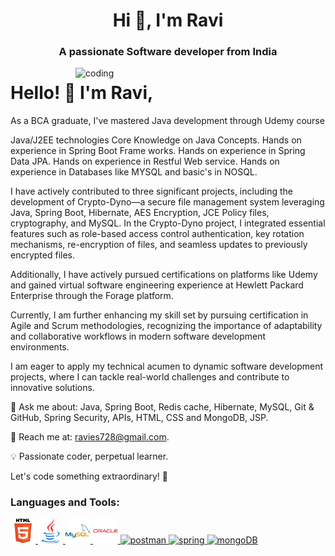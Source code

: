 <h1 align="center">Hi 👋, I'm Ravi</h1>
<h3 align="center">A passionate Software developer from India</h3>
<img align="right" alt="coding" width="400" src="https://camo.githubusercontent.com/c1dcb74cc1c1835b1d716f5051499a2814c683c806b15f04b0eba492863703e9/68747470733a2f2f63646e2e6472696262626c652e636f6d2f75736572732f3733303730332f73637265656e73686f74732f363538313234332f6176656e746f2e676966"/>

# Hello! 👋 I'm Ravi,

As a BCA graduate, I've mastered Java development through Udemy course

Java/J2EE technologies
Core Knowledge on Java Concepts.
Hands on experience in Spring Boot Frame works.
Hands on experience in Spring Data JPA.
Hands on experience in Restful Web service.
Hands on experience in Databases like MYSQL and basic's in NOSQL.


I have actively contributed to three significant projects, including the development of Crypto-Dyno—a secure file management system leveraging Java, Spring Boot, Hibernate, AES Encryption, JCE Policy files, cryptography, and MySQL. In the Crypto-Dyno project, I integrated essential features such as role-based access control authentication, key rotation mechanisms, re-encryption of files, and seamless updates to previously encrypted files. 

Additionally, I have actively pursued certifications on platforms like Udemy and gained virtual software engineering experience at Hewlett Packard Enterprise through the Forage platform. 

Currently, I am further enhancing my skill set by pursuing certification in Agile and Scrum methodologies, recognizing the importance of adaptability and collaborative workflows in modern software development environments.

I am eager to apply my technical acumen to dynamic software development projects, where I can tackle real-world challenges and contribute to innovative solutions.

💬 Ask me about: Java, Spring Boot, Redis cache, Hibernate, MySQL, Git & GitHub, Spring Security, APIs, HTML, CSS and MongoDB, JSP.

📧 Reach me at: ravies728@gmail.com.

💡 Passionate coder, perpetual learner.

Let's code something extraordinary! 🌟

<p align="left">
</p>

<h3 align="left">Languages and Tools:</h3>
<p align="left"> <a href="https://www.w3.org/html/" target="_blank" rel="noreferrer"> <img src="https://raw.githubusercontent.com/devicons/devicon/master/icons/html5/html5-original-wordmark.svg" alt="html5" width="40" height="40"/> </a> <a href="https://www.java.com" target="_blank" rel="noreferrer"> <img src="https://raw.githubusercontent.com/devicons/devicon/master/icons/java/java-original.svg" alt="java" width="40" height="40"/> </a> <a href="https://www.mysql.com/" target="_blank" rel="noreferrer"> <img src="https://raw.githubusercontent.com/devicons/devicon/master/icons/mysql/mysql-original-wordmark.svg" alt="mysql" width="40" height="40"/> </a> <a href="https://www.oracle.com/" target="_blank" rel="noreferrer"> <img src="https://raw.githubusercontent.com/devicons/devicon/master/icons/oracle/oracle-original.svg" alt="oracle" width="40" height="40"/> </a> <a href="https://postman.com" target="_blank" rel="noreferrer"> <img src="https://www.vectorlogo.zone/logos/getpostman/getpostman-icon.svg" alt="postman" width="40" height="40"/> </a> <a href="https://spring.io/" target="_blank" rel="noreferrer"> <img src="https://www.vectorlogo.zone/logos/springio/springio-icon.svg" alt="spring" width="40" height="40"/> </a> <a href="https://spring.io/" target="_blank" rel="noreferrer"> <img src="https://newrelic.com/sites/default/files/2021-10/mongo_logo.jpg" alt="mongoDB" width="40" height="40"/></a> </p>
